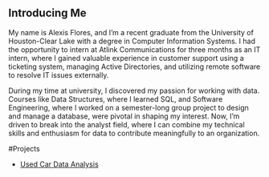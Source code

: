 ## Introducing Me

My name is Alexis Flores, and I’m a recent graduate from the University of Houston-Clear Lake with a degree in Computer Information Systems. I had the opportunity to intern at Atlink Communications for three months as an IT intern, where I gained valuable experience in customer support using a ticketing system, managing Active Directories, and utilizing remote software to resolve IT issues externally.

During my time at university, I discovered my passion for working with data. Courses like Data Structures, where I learned SQL, and Software Engineering, where I worked on a semester-long group project to design and manage a database, were pivotal in shaping my interest. Now, I’m driven to break into the analyst field, where I can combine my technical skills and enthusiasm for data to contribute meaningfully to an organization.

#Projects
 - [Used Car Data Analysis](https://github.com/alexflo104/Used-Car-Data-Analysis)

<!--
**alexflo104/alexflo104** is a ✨ _special_ ✨ repository because its `README.md` (this file) appears on your GitHub profile.

Here are some ideas to get you started:

- 🔭 I’m currently working on ...
- 🌱 I’m currently learning ...
- 👯 I’m looking to collaborate on ...
- 🤔 I’m looking for help with ...
- 💬 Ask me about ...
- 📫 How to reach me: ...
- 😄 Pronouns: ...
- ⚡ Fun fact: ...
-->
